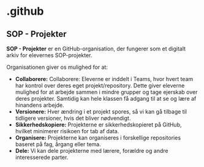 # .github
## SOP - Projekter

**SOP - Projekter** er en GitHub-organisation, der fungerer som et digitalt arkiv for elevernes SOP-projekter. 

Organisationen giver os mulighed for at:

* **Collaborere:** Collaborere: Eleverne er inddelt i Teams, hvor hvert team har kontrol over deres eget projekt/repository. Dette giver eleverne mulighed for at arbejde sammen i mindre grupper og tage ejerskab over deres projekter. Samtidig kan hele klassen få adgang til at se og lære af hinandens arbejde.
* **Versionere:** Hver ændring i et projekt spores, så vi kan gå tilbage til tidligere versioner, hvis det bliver nødvendigt.
* **Sikkerhedskopiere:** Projekterne er sikkerhedskopieret på GitHub, hvilket minimerer risikoen for tab af data.
* **Organisere:** Projekterne kan organiseres i forskellige repositories baseret på fag, årgang eller tema.
* **Dele:** Vi kan dele projekterne med lærere, forældre og andre interesserede parter.

